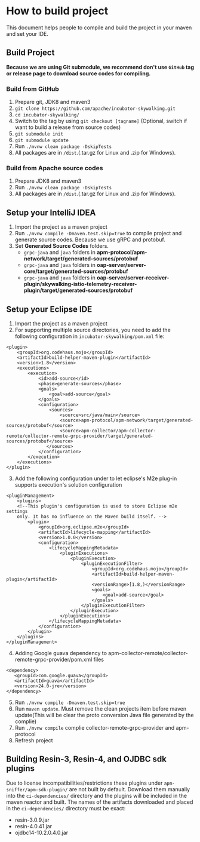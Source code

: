 # How to build project
This document helps people to compile and build the project in your maven and set your IDE.

## Build Project
**Because we are using Git submodule, we recommend don't use `GitHub` tag or release page to download source codes for compiling.**

### Build from GitHub
1. Prepare git, JDK8 and maven3
1. `git clone https://github.com/apache/incubator-skywalking.git`
1. `cd incubator-skywalking/`
1. Switch to the tag by using `git checkout [tagname]` (Optional, switch if want to build a release from source codes)
1. `git submodule init`
1. `git submodule update`
1. Run `./mvnw clean package -DskipTests`
1. All packages are in `/dist`.(.tar.gz for Linux and .zip for Windows).

### Build from Apache source codes
1. Prepare JDK8 and maven3
1. Run `./mvnw clean package -DskipTests`
1. All packages are in `/dist`.(.tar.gz for Linux and .zip for Windows).

## Setup your IntelliJ IDEA
1. Import the project as a maven project
1. Run `./mvnw compile -Dmaven.test.skip=true` to compile project and generate source codes. Because we use gRPC and protobuf.
1. Set **Generated Source Codes** folders.
    * `grpc-java` and `java` folders in **apm-protocol/apm-network/target/generated-sources/protobuf**
    * `grpc-java` and `java` folders in **oap-server/server-core/target/generated-sources/protobuf**
    * `grpc-java` and `java` folders in **oap-server/server-receiver-plugin/skywalking-istio-telemetry-receiver-plugin/target/generated-sources/protobuf**
    
## Setup your Eclipse IDE
1. Import the project as a maven project
2. For supporting multiple source directories, you need to add the following configuration in `incubator-skywalking/pom.xml` file:
```
<plugin>
    <groupId>org.codehaus.mojo</groupId>
    <artifactId>build-helper-maven-plugin</artifactId>
    <version>1.8</version>
    <executions>
        <execution>
            <id>add-source</id>
            <phase>generate-sources</phase>
            <goals>
                <goal>add-source</goal>
            </goals>
            <configuration>
                <sources>
                    <source>src/java/main</source>
                    <source>apm-protocol/apm-network/target/generated-sources/protobuf</source>
                    <source>apm-collector/apm-collector-remote/collector-remote-grpc-provider/target/generated-sources/protobuf</source>
               </sources>
            </configuration>
        </execution>
    </executions>
</plugin>
```
3. Add the following configuration under to let eclipse's M2e plug-in supports execution's solution configuration
```
<pluginManagement>
    <plugins>
    <!--This plugin's configuration is used to store Eclipse m2e settings 
    only. It has no influence on the Maven build itself. -->
        <plugin>
            <groupId>org.eclipse.m2e</groupId>
            <artifactId>lifecycle-mapping</artifactId>
            <version>1.0.0</version>
            <configuration>
                <lifecycleMappingMetadata>
                    <pluginExecutions>
                        <pluginExecution>
                            <pluginExecutionFilter>
                                <groupId>org.codehaus.mojo</groupId>
                                <artifactId>build-helper-maven-plugin</artifactId>
                                <versionRange>[1.8,)</versionRange>
                                <goals>
                                    <goal>add-source</goal>
                                </goals>
                            </pluginExecutionFilter>
                        </pluginExecution>
                    </pluginExecutions>
                </lifecycleMappingMetadata>
            </configuration>
        </plugin>
    </plugins>
</pluginManagement>
```
4. Adding Google guava dependency to apm-collector-remote/collector-remote-grpc-provider/pom.xml files
```
<dependency>
   <groupId>com.google.guava</groupId>
   <artifactId>guava</artifactId>
   <version>24.0-jre</version>
</dependency>
```
5. Run `./mvnw compile -Dmaven.test.skip=true`
6. Run `maven update`. Must remove the clean projects item before maven update(This will be clear the proto conversion Java file generated by the complie)
7. Run `./mvnw compile` complie collector-remote-grpc-provider and apm-protocol
8. Refresh project

## Building Resin-3, Resin-4, and OJDBC sdk plugins
Due to license incompatibilities/restrictions these plugins under `apm-sniffer/apm-sdk-plugin/` are not built by default.
Download them manually into the `ci-dependencies/` directory and the plugins will be included in the maven reactor and built.
The names of the artifacts downloaded and placed in the `ci-dependencies/` directory must be exact:
* resin-3.0.9.jar
* resin-4.0.41.jar
* ojdbc14-10.2.0.4.0.jar
